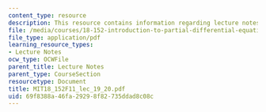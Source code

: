 ```yaml
---
content_type: resource
description: This resource contains information regarding lecture notes.
file: /media/courses/18-152-introduction-to-partial-differential-equations-fall-2011/69f8388a46fa29298f82735ddad8c08c_MIT18_152F11_lec_19_20.pdf
file_type: application/pdf
learning_resource_types:
- Lecture Notes
ocw_type: OCWFile
parent_title: Lecture Notes
parent_type: CourseSection
resourcetype: Document
title: MIT18_152F11_lec_19_20.pdf
uid: 69f8388a-46fa-2929-8f82-735ddad8c08c
---
```

